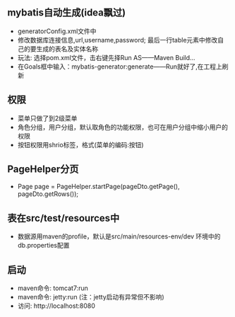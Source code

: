 ## mybatis自动生成(idea飘过)
  *  generatorConfig.xml文件中<br>
  *  修改数据库连接信息,url,username,password; 最后一行table元素中修改自己的要生成的表名及实体名称<br>
  *  玩法: 选择pom.xml文件，击右键先择Run AS——Maven Build… 
  *  在Goals框中输入：mybatis-generator:generate——Run就好了,在工程上刷新
 
## 权限
 * 菜单只做了到2级菜单<br>
 * 角色分组，用户分组，默认取角色的功能权限，也可在用户分组中缩小用户的权限<br>
 * 按钮权限用shrio标签，格式(菜单的编码:按钮)

## PageHelper分页
 *	Page<SaleUser> page = PageHelper.startPage(pageDto.getPage(), pageDto.getRows());
  
## 表在src/test/resources中
 * 数据源用maven的profile，默认是src/main/resources-env/dev 环境中的db.properties配置
   
## 启动
 * maven命令: tomcat7:run
 * maven命令: jetty:run  (注：jetty启动有异常但不影响)
 * 访问: http://localhost:8080  
